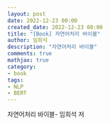 ```yaml
---
layout: post
date: 2022-12-23 00:00
created_date: 2022-12-23 00:00
title: "[Book] 자연어처리 바이블"
author: 임희석
description: "자연어처리 바이블"
comments: true
mathjax: true
category:
- book
tags:
- NLP
- BERT
---
```


자연어처리 바이블- 임희석 저

